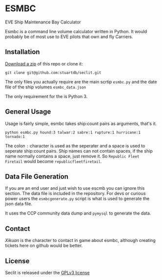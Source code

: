 ESMBC
=====

EVE Ship Maintenance Bay Calculator

Esmbc is a command line volume calculator written in Python. It would probably
be of most use to EVE pilots that own and fly Carriers.

Installation
------------

[Download a zip](https://github.com/stuartdb/esmbc/archive/master.zip) of this
repo or clone it:

```git clone git@github.com:stuartdb/seclit.git```

The only files you actually require are the main scrtip ```esmbc.py``` and the
date file of the ship volumes ```esmbc_data.json```

The only requirement for the is Python 3.


General Usage
-------------

Usage is fairly simple, esmbc takes ship:count pairs as arguments, that's it.

```python esmbc.py hound:3 talwar:2 sabre:1 rupture:1 hurricane:1 tornado:1```

The colon ```:``` character is used as the seperater and a space is used to
seperate ship:count pairs. Ship names can not contain spaces, if the ship name
normally contains a space, just remove it. So ```Republic Fleet Firetail```
would become ```republicfleetfiretail```.


Data File Generation
--------------------

If you are an end user and just wish to use escmb you can ignore this section.
The data file is included in the repository. For devs or curious power users the
```esmbcgenerate.py``` script is what is used to generate the json data file.

It uses the CCP community data dump and ```pymysql``` to generate the data.

Contact
--------------------

_Xikuan_ is the character to contact in game about esmbc, although creating
tickets here on github would be better.

License
--------------------

Seclit is released under the
[GPLv3 license](https://www.gnu.org/licenses/gpl.html)
